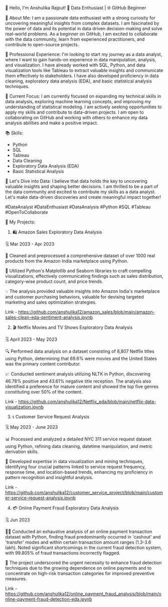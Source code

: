 👋 Hello, I'm Anshulika Rajput!
🧠 Data Enthusiast | 🌐 GitHub Beginner

🔬 About Me:
I am a passionate data enthusiast with a strong curiosity for uncovering meaningful insights from complex datasets. I am fascinated by the power of data and its potential in data driven decision-making and solve real-world problems. As a beginner on GitHub, I am excited to collaborate with the data community, learn from experienced practitioners, and contribute to open-source projects.

💼 Professional Experience:
I'm looking to start my journey as a data analyst, where I want to gain hands-on experience in data manipulation, analysis, and visualization. I have already worked with SQL, Python, and data visualization tools like Tableau to extract valuable insights and communicate them effectively to stakeholders. I have also developed proficiency in data cleaning, exploratory data analysis (EDA), and basic statistical analysis techniques.

🌱 Current Focus:
I am currently focused on expanding my technical skills in data analysis, exploring machine learning concepts, and improving my understanding of statistical modeling. I am actively seeking opportunities to apply my skills and contribute to data-driven projects. I am open to collaborating on GitHub and working with others to enhance my data analysis abilities and make a positive impact.

📚 Skills:
- Python
- SQL
- Tableau
- Data Cleaning
- Exploratory Data Analysis (EDA)
- Basic Statistical Analysis


🚀 Let's Dive into Data:
I believe that data holds the key to uncovering valuable insights and shaping better decisions. I am thrilled to be a part of the data community and excited to contribute my skills as a data analyst. Let's make data-driven discoveries and create meaningful impact together!

#DataAnalyst #DataEnthusiast #DataAnalysis #Python #SQL #Tableau #OpenToCollaborate




🚀 My Projects:

1. 🛍️ Amazon Sales Exploratory Data Analysis

🗓️ Mar 2023 - Apr 2023

🧹 Cleaned and preprocessed a comprehensive dataset of over 1000 real products from the Amazon India marketplace using Python.

🎨 Utilized Python's Matplotlib and Seaborn libraries to craft compelling visualizations, effectively communicating findings such as sales distribution, category-wise product count, and price trends.

💡 The analysis provided valuable insights into Amazon India's marketplace and customer purchasing behaviors, valuable for devising targeted marketing and sales optimization strategies.

Link - https://github.com/anshulika12/amazon_sales/blob/main/amazon-sales-clean-eda-sentiment-analysis.ipynb


2. 🎬 Netflix Movies and TV Shows Exploratory Data Analysis

🗓️ April 2023 - May 2023

🔍 Performed data analysis on a dataset consisting of 8,807 Netflix titles using Python, determining that 69.6% were movies and the United States was the primary content contributor.

📈 Conducted sentiment analysis utilizing NLTK in Python, discovering 46.78% positive and 43.61% negative title reception. The analysis also identified a preference for mature content and showed the top five genres constituting over 50% of the content.

Link - https://github.com/anshulika12/Netflix_eda/blob/main/netflix-data-visualization.ipynb


3. 📞 Customer Service Request Analysis

🗓️ May 2023 - June 2023

📊 Processed and analyzed a detailed NYC 311 service request dataset using Python, refining data cleaning, datetime manipulation, and metric derivation skills.

🧠 Developed expertise in data visualization and mining techniques, identifying four crucial patterns linked to service request frequency, response time, and location-based trends, enhancing my proficiency in pattern recognition and insightful analysis.

Link - https://github.com/anshulika12/customer_service_project/blob/main/customer-service-request-analysis.ipynb




4. 💳 Online Payment Fraud Exploratory Data Analysis

🗓️ Jun 2023

🕵️‍♀️ Conducted an exhaustive analysis of an online payment transaction dataset with Python, finding fraud predominantly occurred in 'cashout' and 'transfer' modes and within certain transaction amount ranges (1.3-3.6 lakh). Noted significant shortcomings in the current fraud detection system, with 99.805% of fraud transactions incorrectly flagged.

🚨 The project underscored the urgent necessity to enhance fraud detection techniques due to the growing dependence on online payments and to concentrate on high-risk transaction categories for improved preventive measures.

Link - https://github.com/anshulika12/online_payment_fraud_analysis/blob/main/online-payment-fraud-detection-eda.ipynb
